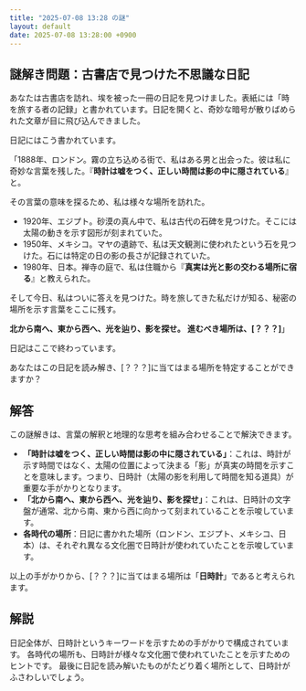 ```yaml
---
title: "2025-07-08 13:28 の謎"
layout: default
date: 2025-07-08 13:28:00 +0900
---
```

## 謎解き問題：古書店で見つけた不思議な日記

あなたは古書店を訪れ、埃を被った一冊の日記を見つけました。表紙には「時を旅する者の記録」と書かれています。日記を開くと、奇妙な暗号が散りばめられた文章が目に飛び込んできました。

日記にはこう書かれています。

「1888年、ロンドン。霧の立ち込める街で、私はある男と出会った。彼は私に奇妙な言葉を残した。『**時計は嘘をつく、正しい時間は影の中に隠されている**』と。

その言葉の意味を探るため、私は様々な場所を訪れた。

*   1920年、エジプト。砂漠の真ん中で、私は古代の石碑を見つけた。そこには太陽の動きを示す図形が刻まれていた。
*   1950年、メキシコ。マヤの遺跡で、私は天文観測に使われたという石を見つけた。石には特定の日の影の長さが記録されていた。
*   1980年、日本。禅寺の庭で、私は住職から『**真実は光と影の交わる場所に宿る**』と教えられた。

そして今日、私はついに答えを見つけた。時を旅してきた私だけが知る、秘密の場所を示す言葉をここに残す。

**北から南へ、東から西へ、光を辿り、影を探せ。**
**進むべき場所は、[？？？]**」

日記はここで終わっています。

あなたはこの日記を読み解き、[？？？]に当てはまる場所を特定することができますか？

## 解答

この謎解きは、言葉の解釈と地理的な思考を組み合わせることで解決できます。

*   **「時計は嘘をつく、正しい時間は影の中に隠されている」**：これは、時計が示す時間ではなく、太陽の位置によって決まる「影」が真実の時間を示すことを意味します。つまり、日時計（太陽の影を利用して時間を知る道具）が重要な手がかりとなります。
*   **「北から南へ、東から西へ、光を辿り、影を探せ」**：これは、日時計の文字盤が通常、北から南、東から西に向かって刻まれていることを示唆しています。
*   **各時代の場所**：日記に書かれた場所（ロンドン、エジプト、メキシコ、日本）は、それぞれ異なる文化圏で日時計が使われていたことを示唆しています。

以上の手がかりから、[？？？]に当てはまる場所は「**日時計**」であると考えられます。

## 解説
日記全体が、日時計というキーワードを示すための手がかりで構成されています。
各時代の場所も、日時計が様々な文化圏で使われていたことを示すためのヒントです。
最後に日記を読み解いたものがたどり着く場所として、日時計がふさわしいでしょう。

